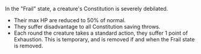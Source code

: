 In the "Frail" state, a creature's Constitution is severely debilated.

- Their max HP are reduced to 50% of normal.
- They suffer disadvantage to all Constitution saving throws.
- Each round the creature takes a standard action, they suffer 1 point of Exhaustion. This is temporary, and is removed if and when the Frail state is removed.